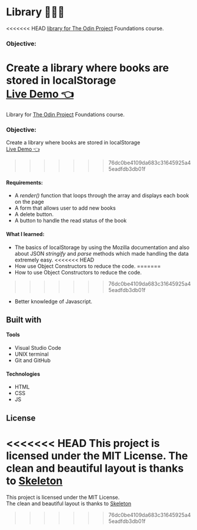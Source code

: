 # Library 👨🏾‍💻
<<<<<<< HEAD
[library for The Odin Project](https://www.theodinproject.com/paths/full-stack-javascript/courses/javascript/lessons/library/) Foundations course. 

### Objective: 
Create a library where books are stored in localStorage<br>
[Live Demo 👈](https://ikeronx.github.io/etch-a-sketch/)
=======
Library for [The Odin Project](https://www.theodinproject.com/paths/full-stack-javascript/courses/javascript/lessons/library/) Foundations course. 

### Objective: 
Create a library where books are stored in localStorage<br>
[Live Demo 👈](https://ikeronx.github.io/library/)
>>>>>>> 76dc0be4109da683c31645925a45eadfdb3db01f

#### Requirements:
- A _render()_ function that loops through the array and displays each book on the page
- A form that allows user to add new books
- A delete button.
- A button to handle the read status of the book

#### What I learned:
- The basics of localStorage by using the Mozilla documentation
and also about JSON _stringify_ and _parse_ methods which made handling the data extremely easy.
<<<<<<< HEAD
- How use Object Constructors to reduce the code. 
=======
- How to use Object Constructors to reduce the code. 
>>>>>>> 76dc0be4109da683c31645925a45eadfdb3db01f
- Better knowledge of Javascript.

## Built with

#### Tools

* Visual Studio Code
* UNIX terminal
* Git and GitHub

#### Technologies

* HTML
* CSS
* JS

## License
<<<<<<< HEAD
This project is licensed under the MIT License.
The clean and beautiful layout is thanks to [Skeleton](http://getskeleton.com/)
=======
This project is licensed under the MIT License.<br>
The clean and beautiful layout is thanks to [Skeleton](http://getskeleton.com/)
>>>>>>> 76dc0be4109da683c31645925a45eadfdb3db01f
